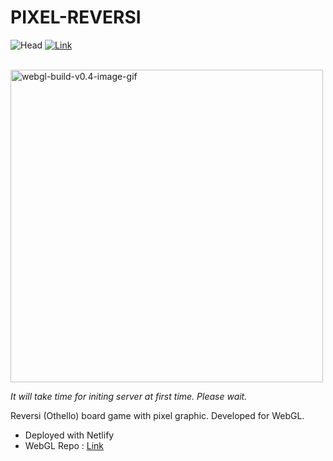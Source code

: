# PIXEL-REVERSI
![Head](https://user-images.githubusercontent.com/25034289/106898543-ab50e600-6737-11eb-9ab2-60de1cb1a397.png)
[![Link](https://user-images.githubusercontent.com/25034289/106898929-1f8b8980-6738-11eb-868d-fa5c9fe66a00.png)](https://pixel-reversi.vercel.app/)

<br>

<img src="https://user-images.githubusercontent.com/25034289/106902214-e8b77280-673b-11eb-8c3a-9741cef2029e.gif" alt="webgl-build-v0.4-image-gif" width="500"/>

*It will take time for initing server at first time. Please wait.*

Reversi (Othello) board game with pixel graphic. Developed for WebGL.

- Deployed with Netlify
- WebGL Repo : [Link](https://github.com/lutca1320/Reversi-WebGL)

